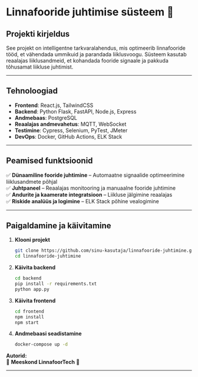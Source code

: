 # **Linnafooride juhtimise süsteem** 🚦  

## **Projekti kirjeldus**  
See projekt on intelligentne tarkvaralahendus, mis optimeerib linnafooride tööd, et vähendada ummikuid ja parandada liiklusvoogu. Süsteem kasutab reaalajas liiklusandmeid, et kohandada fooride signaale ja pakkuda tõhusamat liikluse juhtimist.  

---

## **Tehnoloogiad**  
- **Frontend**: React.js, TailwindCSS  
- **Backend**: Python Flask, FastAPI, Node.js, Express  
- **Andmebaas**: PostgreSQL  
- **Reaalajas andmevahetus**: MQTT, WebSocket  
- **Testimine**: Cypress, Selenium, PyTest, JMeter  
- **DevOps**: Docker, GitHub Actions, ELK Stack  

---

## **Peamised funktsioonid**  
✅ **Dünaamiline fooride juhtimine** – Automaatne signaalide optimeerimine liiklusandmete põhjal  
✅ **Juhtpaneel** – Reaalajas monitooring ja manuaalne fooride juhtimine  
✅ **Andurite ja kaamerate integratsioon** – Liikluse jälgimine reaalajas  
✅ **Riskide analüüs ja logimine** – ELK Stack põhine vealogimine  

---

## **Paigaldamine ja käivitamine**  
1. **Klooni projekt**  
   ```bash
   git clone https://github.com/sinu-kasutaja/linnafooride-juhtimine.git  
   cd linnafooride-juhtimine  
   ```

2. **Käivita backend**  
   ```bash
   cd backend  
   pip install -r requirements.txt  
   python app.py  
   ```

3. **Käivita frontend**  
   ```bash
   cd frontend  
   npm install  
   npm start  
   ```

4. **Andmebaasi seadistamine**  
   ```bash
   docker-compose up -d  
   ```

**Autorid:**  
📌 **Meeskond LinnafoorTech** 🚀  

---

